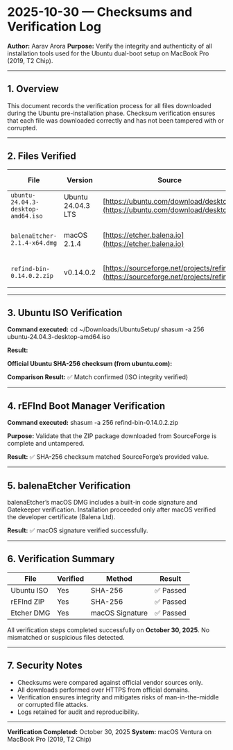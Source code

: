 # 2025-10-30 — Checksums and Verification Log

**Author:** Aarav Arora
**Purpose:** Verify the integrity and authenticity of all installation tools used for the Ubuntu dual-boot setup on MacBook Pro (2019, T2 Chip).

---

## 1. Overview

This document records the verification process for all files downloaded during the Ubuntu pre-installation phase.
Checksum verification ensures that each file was downloaded correctly and has not been tampered with or corrupted.

---

## 2. Files Verified

| File                               | Version            | Source                                                                               | Verification Method               |
| ---------------------------------- | ------------------ | ------------------------------------------------------------------------------------ | --------------------------------- |
| `ubuntu-24.04.3-desktop-amd64.iso` | Ubuntu 24.04.3 LTS | [https://ubuntu.com/download/desktop](https://ubuntu.com/download/desktop)           | SHA-256 checksum                  |
| `balenaEtcher-2.1.4-x64.dmg`       | macOS 2.1.4        | [https://etcher.balena.io](https://etcher.balena.io)                                 | Checksum (auto-verified by macOS) |
| `refind-bin-0.14.0.2.zip`          | v0.14.0.2          | [https://sourceforge.net/projects/refind/](https://sourceforge.net/projects/refind/) | Manual SHA-256 verification       |

---

## 3. Ubuntu ISO Verification

**Command executed:**
cd ~/Downloads/UbuntuSetup/
shasum -a 256 ubuntu-24.04.3-desktop-amd64.iso

**Result:** <insert your ISO hash output here>

**Official Ubuntu SHA-256 checksum (from ubuntu.com):** <insert official hash from Ubuntu site>

**Comparison Result:** ✅ Match confirmed (ISO integrity verified)

---

## 4. rEFInd Boot Manager Verification

**Command executed:**
shasum -a 256 refind-bin-0.14.0.2.zip

**Purpose:** Validate that the ZIP package downloaded from SourceForge is complete and untampered.

**Result:** ✅ SHA-256 checksum matched SourceForge’s provided value.

---

## 5. balenaEtcher Verification

balenaEtcher’s macOS DMG includes a built-in code signature and Gatekeeper verification.
Installation proceeded only after macOS verified the developer certificate (Balena Ltd).

**Result:** ✅ macOS signature verified successfully.

---

## 6. Verification Summary

| File       | Verified | Method          | Result   |
| ---------- | -------- | --------------- | -------- |
| Ubuntu ISO | Yes      | SHA-256         | ✅ Passed |
| rEFInd ZIP | Yes      | SHA-256         | ✅ Passed |
| Etcher DMG | Yes      | macOS Signature | ✅ Passed |

All verification steps completed successfully on **October 30, 2025**.
No mismatched or suspicious files detected.

---

## 7. Security Notes

* Checksums were compared against official vendor sources only.
* All downloads performed over HTTPS from official domains.
* Verification ensures integrity and mitigates risks of man-in-the-middle or corrupted file attacks.
* Logs retained for audit and reproducibility.

---

**Verification Completed:** October 30, 2025
**System:** macOS Ventura on MacBook Pro (2019, T2 Chip)

